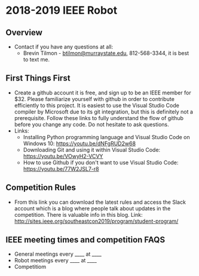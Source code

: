 # 2018-2019 IEEE Robot 

## Overview ##
  * Contact if you have any questions at all:
    * Brevin Tilmon - btilmon@murraystate.edu, 812-568-3344, it is best to text me.

## First Things First ##
  * Create a github account it is free, and sign up to be an IEEE member for $32. Please familiarize yourself with github in order to contribute efficiently to this project. It is easiest to use the Visual Studio Code compiler by Microsoft due to its git integration, but this is definitely not a prerequisite. Follow these links to fully understand the flow of github before you change any code. Do not hesitate to ask questions.
  * Links: 
    * Installing Python programming language and Visual Studio Code on Windows 10: https://youtu.be/dNFgRUD2w68 
    * Downloading Git and using it within Visual Studio Code:
    https://youtu.be/VOwyH2-VCVY
    * How to use Github if you don't want to use Visual Studio Code:
    https://youtu.be/77W2JSL7-r8

## Competition Rules ##
  * From this link you can download the latest rules and access the Slack account which is a     blog where people talk about updates in the competition. There is valuable info in this blog. Link: http://sites.ieee.org/southeastcon2019/program/student-program/

## IEEE meeting times and competition FAQS ###
  * General meetings every ____ at ____
  * Robot meetings every ____ at ____
  * Competitiom